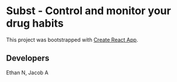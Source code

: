 # Subst - Control and monitor your drug habits

This project was bootstrapped with [Create React App](https://github.com/facebook/create-react-app).

## Developers
Ethan N, Jacob A

